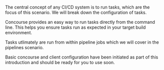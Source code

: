 The central concept of any CI/CD system is to run tasks, which are the focus of this scenario. We will break down the configuration of tasks.

Concourse provides an easy way to run tasks directly from the command line. This helps you ensure tasks run as expected in your target build environment.

Tasks utlimately are run from within pipeline jobs which we will cover in the pipelines scenario.

Basic concourse and client configuration have been initiated as part of this introduction and should be ready for you to use soon.
